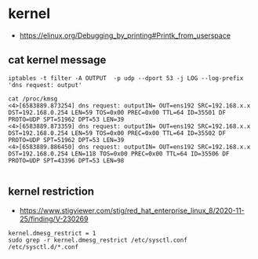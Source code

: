 # kernel

* https://elinux.org/Debugging_by_printing#Printk_from_userspace

## cat kernel message
```
iptables -t filter -A OUTPUT  -p udp --dport 53 -j LOG --log-prefix 'dns request: output'

cat /proc/kmsg 
<4>[6583889.873254] dns request: outputIN= OUT=ens192 SRC=192.168.x.x DST=192.168.0.254 LEN=59 TOS=0x00 PREC=0x00 TTL=64 ID=35501 DF PROTO=UDP SPT=51962 DPT=53 LEN=39 
<4>[6583889.873359] dns request: outputIN= OUT=ens192 SRC=192.168.x.x DST=192.168.0.254 LEN=59 TOS=0x00 PREC=0x00 TTL=64 ID=35502 DF PROTO=UDP SPT=51962 DPT=53 LEN=39 
<4>[6583889.886450] dns request: outputIN= OUT=ens192 SRC=192.168.x.x DST=192.168.0.254 LEN=118 TOS=0x00 PREC=0x00 TTL=64 ID=35506 DF PROTO=UDP SPT=43396 DPT=53 LEN=98


```

## kernel restriction
* https://www.stigviewer.com/stig/red_hat_enterprise_linux_8/2020-11-25/finding/V-230269

```
kernel.dmesg_restrict = 1
sudo grep -r kernel.dmesg_restrict /etc/sysctl.conf /etc/sysctl.d/*.conf

```

